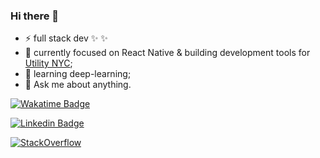 ### Hi there 👋


- ⚡ full stack dev ✨ ✨
- 🔭 currently focused on React Native & building development tools for [Utility NYC](https://utilitynyc.com/);
- 🌱 learning deep-learning;
- 💬 Ask me about anything.

[![Wakatime Badge](https://thiagodasil-wakatime-ho-44.deno.dev/api/badge?labelColor=blueviolet&style=for-the-badge&color=black)](https://wakatime.com/@sugaith)

[![Linkedin Badge](https://img.shields.io/badge/LinkedIn-Thiago%20da%20Silva-blue)](https://www.linkedin.com/in/thiago-c-l-da-silva-45b47938/)

[![StackOverflow](https://github-readme-stackoverflow.vercel.app/?userID=7546092&theme=dark&layout=compact)](https://stackoverflow.com/users/7546092/sugaith)  

